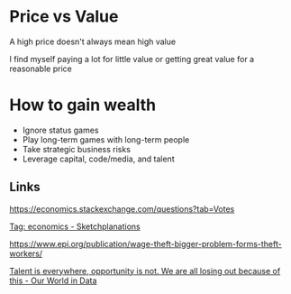 ---
---


# Price vs Value 

A high price doesn't always mean high value 

I find myself paying a lot for little value or getting great value for a reasonable price 

# How to gain wealth

- Ignore status games 
- Play long-term games with long-term people
- Take strategic business risks
- Leverage capital, code/media, and talent 


## Links 

<https://economics.stackexchange.com/questions?tab=Votes>

[Tag: economics - Sketchplanations](https://sketchplanations.com/tags/economics)

<https://www.epi.org/publication/wage-theft-bigger-problem-forms-theft-workers/>

[Talent is everywhere, opportunity is not. We are all losing out because of this - Our World in Data](https://ourworldindata.org/talent-is-everywhere-opportunity-is-not)
